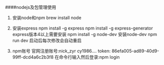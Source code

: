 ####nodejs及包管理使用
1. 安装node和npm
    brew install node

2. 安装express
    npm install -g express
    npm install -g express-generator      express版本4以上需要安装
    npm install -g node-dev    安装node-dev
    npm run dev			启动后每次修改会自动重启

3. npm账号
    官网注册账号:nick_zyr  cy1986....
    token: 86efa005-ad89-40d9-99ff-dcd4a6c2b3f8
    在命令行输入然后登录:npm login